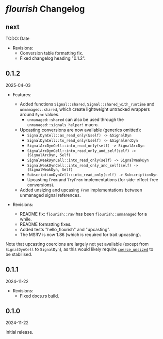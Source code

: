 # *flourish* Changelog

## next

TODO: Date

- Revisions:
  - Conversion table formatting fix.
  - Fixed changelog heading "0.1.2".

## 0.1.2

2025-04-03

- Features:
  - Added functions `Signal::shared`, `Signal::shared_with_runtime` and `unmanaged::shared`, which create lightweight untracked wrappers around `Sync` values.
    - `unmanaged::shared` can also be used through the `unmanaged::signals_helper!` macro.
  - Upcasting conversions are now available (generics omitted):
    - `SignalDynCell::as_read_only(&self) -> &SignalDyn`
    - `SignalDynCell::to_read_only(&self) -> &SignalArcDyn`
    - `SignalArcDynCell::into_read_only(self) -> SignalArcDyn`
    - `SignalArcDynCell::into_read_only_and_self(self) -> (SignalArcDyn, Self)`
    - `SignalWeakDynCell::into_read_only(self) -> SignalWeakDyn`
    - `SignalWeakDynCell::into_read_only_and_self(self) -> (SignalWeakDyn, Self)`
    - `SubscriptionDynCell::into_read_only(self) -> SubscriptionDyn`
    - Upcasting `From` and `TryFrom` implementations (for side-effect-free conversions).
  - Added unsizing and upcasing `From` implementations between unmanaged signal references.

- Revisions:
  - README fix: `flourish::raw` has been `flourish::unmanaged` for a while.
  - README formatting fixes.
  - Added tests "hello_flourish" and "upcasting".
  - The MSRV is now 1.86 (which is required for trait upcasting).

Note that upcasting coercions are largely not yet available (except from `SignalDynCell` to `SignalDyn`), as this would likely require [`coerce_unsized`](https://github.com/rust-lang/rust/issues/18598) to be stabilised.

## 0.1.1

2024-11-22

- Revisions:
  - Fixed docs.rs build.

## 0.1.0

2024-11-22

Initial release.

